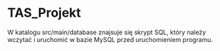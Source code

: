 # TAS_Projekt

W katalogu src/main/database znajsuje się skrypt SQL, który należy wczytać i uruchomić w bazie MySQL przed uruchomieniem programu.

